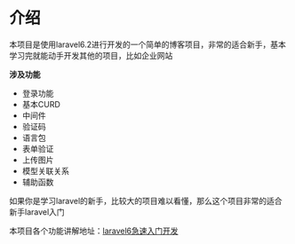 # 介绍
本项目是使用laravel6.2进行开发的一个简单的博客项目，非常的适合新手，基本学习完就能动手开发其他的项目，比如企业网站

**涉及功能**

- 登录功能
- 基本CURD
- 中间件
- 验证码
- 语言包
- 表单验证
- 上传图片
- 模型关联关系
- 辅助函数

如果你是学习laravel的新手，比较大的项目难以看懂，那么这个项目非常的适合新手laravel入门

本项目各个功能讲解地址：[laravel6急速入门开发](https://www.kancloud.cn/kingsurper/noobolaravel)
